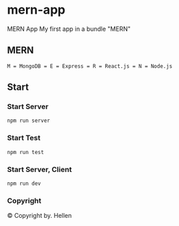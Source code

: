 # mern-app
MERN App My first app in a bundle "MERN" 
## MERN
```
M = MongoDВ = E = Express = R = React.js = N = Node.js
```
## Start
### Start Server
```
npm run server
```
### Start Test
```
npm run test
```
### Start Server, Client
```
npm run dev
```
### Copyright
&copy; Copyright by. Hellen